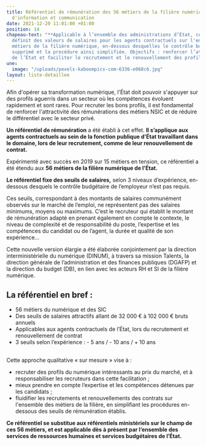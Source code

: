 ```yaml
---
title: Référentiel de rémunération des 56 métiers de la filière numérique et des systèmes
  d'information et communication
date: 2021-12-20 11:01:00 +01:00
position: 14
chapeau-text: "**Applicable à l’ensemble des administrations d’État, ce référentiel
  définit des valeurs de salaires pour les agents contractuels sur l'ensemble des
  métiers de la filière numérique, en-dessous desquelles le contrôle budgétaire est
  supprimé et la procédure ainsi simplifiée. Objectifs : renforcer l’attractivité
  de l’État et faciliter le recrutement et le renouvellement des profils experts.**"
une:
  image: "/uploads/pexels-kaboompics-com-6336-e068c6.jpg"
layout: liste-detaillee
---
```


Afin d'opérer sa transformation numérique, l'État doit pouvoir s'appuyer sur des profils aguerris dans un secteur où les compétences évoluent rapidement et sont rares. Pour recruter les bons profils, il est fondamental de renforcer l'attractivité des rémunérations des métiers NSIC et de réduire le différentiel avec le secteur privé.

**Un référentiel de rémunération** a été établi à cet effet. 
**Il s’applique aux agents contractuels au sein de la fonction publique d’État travaillant dans le domaine, lors de leur recrutement, comme de leur renouvellement de contrat.**

Expérimenté avec succès en 2019 sur 15 métiers en tension, ce référentiel a été étendu aux **56 métiers de la filière numérique de l’État.**

**Le référentiel fixe des seuils de salaires,** selon 3 niveaux d’expérience, en-dessous desquels le contrôle budgétaire de l’employeur n’est pas requis. 

Ces seuils, correspondant à des montants de salaires communément observés sur le marché de l’emploi, ne représentent pas des salaires minimums, moyens ou maximums. C’est le recruteur qui établit le montant de rémunération adapté en prenant également en compte le contexte, le niveau de complexité et de responsabilité du poste, l’expertise et les compétences du candidat ou de l’agent, la durée et qualité de son expérience…

Cette nouvelle version élargie a été élaborée conjointement par la direction interministérielle du numérique (DINUM), à travers sa mission Talents, la direction générale de l’administration et des finances publiques (DGAFP) et la direction du budget (DB), en lien avec les acteurs RH et SI de la filière numérique.

<div class="noir encadre" style="margin-bottom:30px;"><h2 class="h3">La référentiel en bref :</h2>
<p><ul><li>56 métiers du numérique et des SIC</li>
<li>Des seuils de salaires attractifs allant de 32 000 € à 102 000 € bruts annuels</li>
<li>Applicables aux agents contractuels de l’État, lors du recrutement et renouvellement de contrat</li>
<li>3 seuils selon l’expérience : - 5 ans / - 10 ans / + 10 ans</li></ul></p></div>

Cette approche qualitative « sur mesure » vise à :

* recruter des profils du numérique intéressants au prix du marché, et à responsabiliser les recruteurs dans cette facilitation ;
* mieux prendre en compte l’expertise et les compétences détenues par les candidats ;
* fluidifier les recrutements et renouvellements des contrats sur l'ensemble des métiers de la filière, en simplifiant les procédures en-dessous des seuils de rémunération établis.

**Ce référentiel se substitue aux référentiels ministériels sur le champ de ces 56 métiers, et est applicable dès à présent par l’ensemble des services de ressources humaines et services budgétaires de l’État.**



